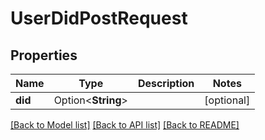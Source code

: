 # UserDidPostRequest

## Properties

Name | Type | Description | Notes
------------ | ------------- | ------------- | -------------
**did** | Option<**String**> |  | [optional]

[[Back to Model list]](../README.md#documentation-for-models) [[Back to API list]](../README.md#documentation-for-api-endpoints) [[Back to README]](../README.md)


